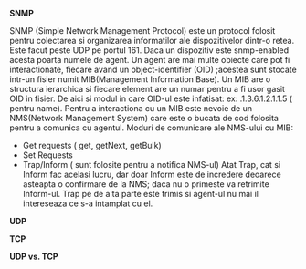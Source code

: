 **SNMP**

SNMP (Simple Network Management Protocol) este un protocol folosit pentru colectarea si organizarea informatilor ale dispozitivelor dintr-o retea. Este facut peste UDP pe portul 161.
	Daca un dispozitiv este snmp-enabled acesta poarta numele de agent.
	Un agent are mai multe obiecte care pot fi interactionate, fiecare avand un object-identifier (OID) ;acestea sunt stocate intr-un fisier numit MIB(Management Information Base).
Un MIB are o structura ierarchica si fiecare element are un numar pentru a fi usor gasit OID in fisier. De aici si modul in care OID-ul este infatisat: ex: .1.3.6.1.2.1.1.5 ( pentru name).
Pentru a interactiona cu un MIB este nevoie de un NMS(Network Management System) care este o bucata de cod folosita pentru a comunica cu agentul.
Moduri de comunicare ale NMS-ului cu MIB:
-	Get requests ( get, getNext, getBulk)
-	Set Requests
-	Trap/Inform ( sunt folosite pentru a notifica NMS-ul)
Atat Trap, cat si Inform fac acelasi lucru, dar doar Inform este de incredere deoarece asteapta o confirmare de la NMS; daca nu o primeste va retrimite Inform-ul. Trap pe de alta parte este trimis si agent-ul nu mai il intereseaza ce s-a intamplat cu el.


**UDP**

**TCP**

**UDP vs. TCP**

